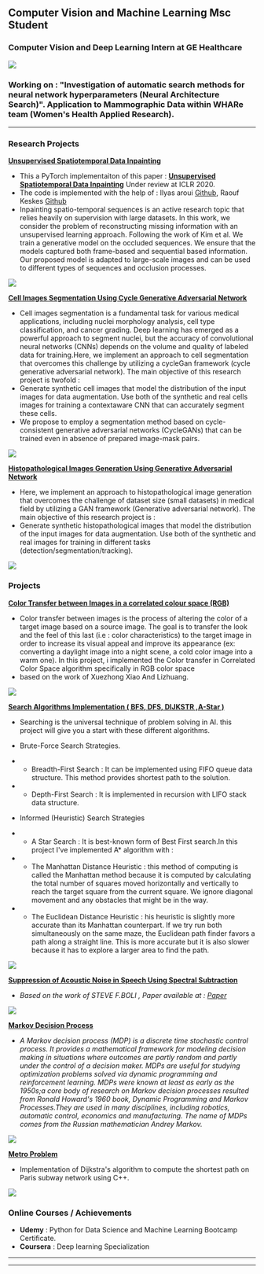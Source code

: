 ## Computer Vision and Machine Learning Msc Student

### Computer Vision and Deep Learning Intern at GE Healthcare
<img src="images/GE.jpg?raw=true"/> 

### Working on : "Investigation of automatic search methods for neural network hyperparameters (Neural Architecture Search)". Application to Mammographic Data within WHARe team (Women's Health Applied Research).

---
### Research Projects

[**Unsupervised Spatiotemporal Data Inpainting**](https://github.com/raoufkeskes/Unsupervised-Spatiotemporal-Data-Inpainting)
* This a PyTorch implementaiton of this paper : [**Unsupervised Spatiotemporal Data Inpainting**](https://openreview.net/forum?id=rylqmxBKvH) Under review at ICLR 2020.
* The code is implemented with the help of : Ilyas aroui [Github](https://github.com/ily-R), Raouf Keskes [Github](https://github.com/raoufkeskes)
* Inpainting spatio-temporal sequences is an active research topic that relies heavily on supervision with large datasets. In this work, we consider the problem of reconstructing missing information with an unsupervised learning approach. Following the work of Kim et al. We train a generative model on the occluded sequences. We ensure that the models captured both frame-based and sequential based information. Our proposed model is adapted to large-scale images and can be used to different types of sequences and occlusion processes.
<img src="images/unsupervised.png?raw=true"/> 

[**Cell Images Segmentation Using Cycle Generative Adversarial Network**](https://github.com/AissamDjahnine/CycleGAN)
* Cell images segmentation is a fundamental task for various medical applications, including nuclei
morphology analysis, cell type classification, and cancer grading. Deep learning has emerged as a powerful approach to segment
nuclei, but the accuracy of convolutional neural networks (CNNs) depends on the volume and quality of labeled data for training.Here, we implement an approach to cell segmentation that overcomes this challenge by utilizing a cycleGan framework (cycle generative adversarial network). The main objective of this research project is twofold :
* Generate synthetic cell images that model the distribution of the input images for data augmentation. Use both of the synthetic and real cells images for training a contextaware CNN that can accurately segment these cells.
* We propose to employ a segmentation method based on cycle-consistent generative adversarial networks (CycleGANs) that can be trained even in absence of prepared image-mask pairs.
<img src="images/cycleGan.jpg?raw=true"/>

[**Histopathological Images Generation Using Generative Adversarial Network**](https://github.com/AissamDjahnine/gans)
* Here, we implement an approach to histopathological image generation that overcomes the challenge of dataset size (small datasets) in medical field by utilizing a GAN framework (Generative adversarial network). The main objective of this research project is :
* Generate synthetic histopathological images that model the distribution of the input images for data augmentation. Use both of the synthetic and real images for training in different tasks (detection/segmentation/tracking).
<img src="images/gans_ex.png?raw=true"/>

### Projects


[**Color Transfer between Images in a correlated colour space (RGB)**](https://github.com/AissamDjahnine/ColorTransfer)
* Color transfer between images is the process of altering the color of a target image based on a source image.
The goal is to transfer the look and the feel of this last (i.e : color characteristics) to the target image in order to increase
its visual appeal and improve its appearance (ex: converting a daylight image into a night scene, a cold color image into a
warm one).
In this project, i implemented the Color transfer in Correlated Color Space algorithm specifically in RGB color space
* based on the work of Xuezhong Xiao And Lizhuang.
<img src="images/colortransfer.jpg?raw=true"/>

[**Search Algorithms Implementation ( BFS, DFS, DIJKSTR ,A-Star )**](https://github.com/AissamDjahnine/Suppression-of-Acoustic-Noise-in-Speech-Using-Spectral-Subtraction-)
* Searching is the universal technique of problem solving in AI. this project will give you a start with these different algorithms.
* Brute-Force Search Strategies.
* * Breadth-First Search : It can be implemented using FIFO queue data structure. This method provides shortest path to the solution.
* * Depth-First Search : It is implemented in recursion with LIFO stack data structure.

* Informed (Heuristic) Search Strategies
* * A Star Search : It is best-known form of Best First search.In this project I've implemented A* algorithm with :
* * The Manhattan Distance Heuristic : this method of computing is called the Manhattan method because it is computed by calculating the total number of squares moved horizontally and vertically to reach the target square from the current square. We ignore diagonal movement and any obstacles that might be in the way.
* * The Euclidean Distance Heuristic : his heuristic is slightly more accurate than its Manhattan counterpart. If we try run both simultaneously on the same maze, the Euclidean path finder favors a path along a straight line. This is more accurate but it is also slower because it has to explore a larger area to find the path.

<img src="images/searchalgorithms.jpg?raw=true"/>

[**Suppression of Acoustic Noise in Speech Using Spectral Subtraction**](https://github.com/AissamDjahnine/Suppression-of-Acoustic-Noise-in-Speech-Using-Spectral-Subtraction-)
* *Based on the work of STEVE F.BOLI , Paper available at : [Paper](https://ieeexplore.ieee.org/document/1163209)*
<img src="images/noisecancelling.jpg?raw=true"/>


[**Markov Decision Process**](https://github.com/AissamDjahnine/markov-decision-process)
* *A Markov decision process (MDP) is a discrete time stochastic control process. It provides a mathematical framework for modeling decision making in situations where outcomes are partly random and partly under the control of a decision maker. MDPs are useful for studying optimization problems solved via dynamic programming and reinforcement learning. MDPs were known at least as early as the 1950s;a core body of research on Markov decision processes resulted from Ronald Howard's 1960 book, Dynamic Programming and Markov Processes.They are used in many disciplines, including robotics, automatic control, economics and manufacturing. The name of MDPs comes from the Russian mathematician Andrey Markov.*
<img src="images/markovdecisionprocess.jpg?raw=true"/>

[**Metro Problem**](https://github.com/AissamDjahnine/Metro-Problem-)
* Implementation of Dijkstra's algorithm to compute the shortest path on Paris subway network using C++.
<img src="https://github.com/AissamDjahnine/aissamdjahnine.github.io/blob/master/images/BastilleJussieu.jpg?raw=true"/>

### Online Courses / Achievements 

* **Udemy** : Python for Data Science and Machine Learning Bootcamp Certificate.
* **Coursera** : Deep learning Specialization

---




---
